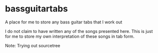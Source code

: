 # bassguitartabs
A place for me to store any bass guitar tabs that I work out

I do not claim to have written any of the songs presented here.  This is just for me to store my own interpretation of these songs in tab form.

Note: Trying out sourcetree